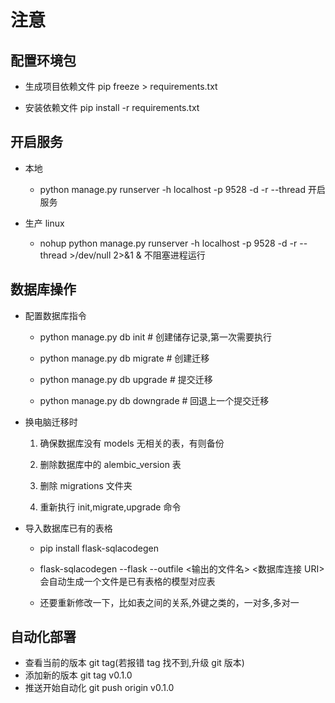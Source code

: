 # 注意

## 配置环境包

- 生成项目依赖文件 pip freeze > requirements.txt

- 安装依赖文件 pip install -r requirements.txt

## 开启服务

- 本地

  - python manage.py runserver -h localhost -p 9528 -d -r --thread 开启服务

- 生产 linux

  - nohup python manage.py runserver -h localhost -p 9528 -d -r --thread >/dev/null 2>&1 & 不阻塞进程运行

## 数据库操作

- 配置数据库指令

  - python manage.py db init # 创建储存记录,第一次需要执行

  - python manage.py db migrate # 创建迁移

  - python manage.py db upgrade # 提交迁移

  - python manage.py db downgrade # 回退上一个提交迁移

- 换电脑迁移时

  1. 确保数据库没有 models 无相关的表，有则备份

  2. 删除数据库中的 alembic_version 表

  3. 删除 migrations 文件夹

  4. 重新执行 init,migrate,upgrade 命令

- 导入数据库已有的表格

  - pip install flask-sqlacodegen

  - flask-sqlacodegen --flask --outfile <输出的文件名> <数据库连接 URI> 会自动生成一个文件是已有表格的模型对应表

  - 还要重新修改一下，比如表之间的关系,外键之类的，一对多,多对一

## 自动化部署

- 查看当前的版本 git tag(若报错 tag 找不到,升级 git 版本)
- 添加新的版本 git tag v0.1.0
- 推送开始自动化 git push origin v0.1.0
